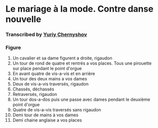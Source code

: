# Le mariage à la mode. Contre danse nouvelle
### Transcribed by [Yuriy Chernyshov](mailto://georgthegreat@gmail.com)

### Figure

1. Un cavalier et sa dame figurent a droite, rigaudon
2. Un tour de rond de quatre et rentrés a vos places. Tous une pirouette sur place pendant le point d'orgue
3. En avant quatre de vis-a-vis et en arrière
4. Un tour des deux mains a vos dames
5. Deux de vis-a-vis traversés, rigaudon
6. Chassés, déchassés
7. Retraversés, rigaudon
8. Un tour dos-a-dos puis une passe avec dames pendant le deuxième point d'orgue
9. Quatre de vis-a-vis traversés sans rigaudon
10. Demi tour de mains à vos dames
11. Demi chaine anglaise a vos places
